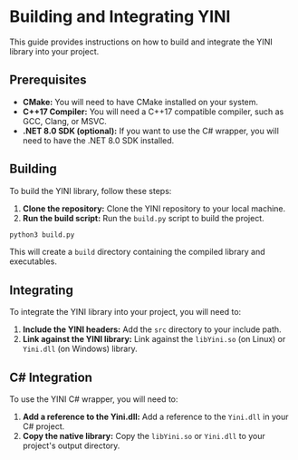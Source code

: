 # Building and Integrating YINI

This guide provides instructions on how to build and integrate the YINI library into your project.

## Prerequisites

*   **CMake:** You will need to have CMake installed on your system.
*   **C++17 Compiler:** You will need a C++17 compatible compiler, such as GCC, Clang, or MSVC.
*   **.NET 8.0 SDK (optional):** If you want to use the C# wrapper, you will need to have the .NET 8.0 SDK installed.

## Building

To build the YINI library, follow these steps:

1.  **Clone the repository:** Clone the YINI repository to your local machine.
2.  **Run the build script:** Run the `build.py` script to build the project.

```bash
python3 build.py
```

This will create a `build` directory containing the compiled library and executables.

## Integrating

To integrate the YINI library into your project, you will need to:

1.  **Include the YINI headers:** Add the `src` directory to your include path.
2.  **Link against the YINI library:** Link against the `libYini.so` (on Linux) or `Yini.dll` (on Windows) library.

## C# Integration

To use the YINI C# wrapper, you will need to:

1.  **Add a reference to the Yini.dll:** Add a reference to the `Yini.dll` in your C# project.
2.  **Copy the native library:** Copy the `libYini.so` or `Yini.dll` to your project's output directory.